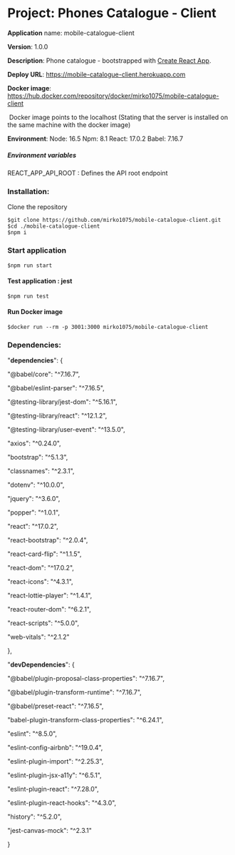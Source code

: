 # Project: Phones Catalogue - Client

**Application** name: mobile-catalogue-client

**Version**: 1.0.0

**Description**: Phone catalogue -  bootstrapped with [Create React App](https://github.com/facebook/create-react-app).

**Deploy URL**: https://mobile-catalogue-client.herokuapp.com

**Docker image**: https://hub.docker.com/repository/docker/mirko1075/mobile-catalogue-client

​	Docker image points to the localhost (Stating that the server is installed on the same machine with the docker image)

**Environment**: 
	Node: 16.5
	Npm: 8.1
	React: 17.0.2
	Babel: 7.16.7

##### Environment variables

REACT_APP_API_ROOT : Defines the API root endpoint

### Installation:

Clone the repository

```
$git clone https://github.com/mirko1075/mobile-catalogue-client.git
$cd ./mobile-catalogue-client
$npm i

```

### Start application

```
$npm run start
```

#### Test application : jest

```
$npm run test
```

#### Run Docker image

```
$docker run --rm -p 3001:3000 mirko1075/mobile-catalogue-client
```



### Dependencies:

 "**dependencies**": {

  "@babel/core": "^7.16.7",

  "@babel/eslint-parser": "^7.16.5",

  "@testing-library/jest-dom": "^5.16.1",

  "@testing-library/react": "^12.1.2",

  "@testing-library/user-event": "^13.5.0",

  "axios": "^0.24.0",

  "bootstrap": "^5.1.3",

  "classnames": "^2.3.1",

  "dotenv": "^10.0.0",

  "jquery": "^3.6.0",

  "popper": "^1.0.1",

  "react": "^17.0.2",

  "react-bootstrap": "^2.0.4",

  "react-card-flip": "^1.1.5",

  "react-dom": "^17.0.2",

  "react-icons": "^4.3.1",

  "react-lottie-player": "^1.4.1",

  "react-router-dom": "^6.2.1",

  "react-scripts": "^5.0.0",

  "web-vitals": "^2.1.2"

 },

 

 "**devDependencies**": {

  "@babel/plugin-proposal-class-properties": "^7.16.7",

  "@babel/plugin-transform-runtime": "^7.16.7",

  "@babel/preset-react": "^7.16.5",

  "babel-plugin-transform-class-properties": "^6.24.1",

  "eslint": "^8.5.0",

  "eslint-config-airbnb": "^19.0.4",

  "eslint-plugin-import": "^2.25.3",

  "eslint-plugin-jsx-a11y": "^6.5.1",

  "eslint-plugin-react": "^7.28.0",

  "eslint-plugin-react-hooks": "^4.3.0",

  "history": "^5.2.0",

  "jest-canvas-mock": "^2.3.1"

 }
